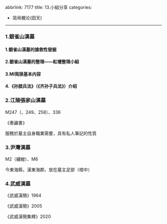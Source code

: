 abbrlink: 7177
title: 13.小組分享
categories:
  - 简帛概论(田天)
---
### 1.銀雀山漢墓

#### 1.銀雀山漢墓的搶救性發掘

#### 2.銀雀山漢墓的整理——紅樓整理小組

#### 3.MI简牍基本内容

#### 4.《孙膑兵法》（《齐孙子兵法》）介绍

### 2.江陵張家山漢墓

M247（、249、258）、336

《奏讞書》

服務於墓主自身職業需要，具有私人筆記的性質

### 3.尹灣漢墓

M2（繡繒）、M6

今東海縣，漢東海郡。放在墓主足部（棺中）

### 4.武威漢墓

《武威漢簡》1964

《武威漢簡》2005

《武威漢簡集釋》2020